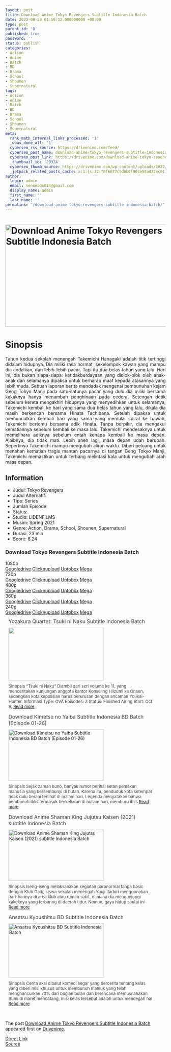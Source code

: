 ```yaml
---
layout: post
title: Download Anime Tokyo Revengers Subtitle Indonesia Batch
date: 2022-08-29 01:59:12.000000000 +00:00
type: post
parent_id: '0'
published: true
password: ''
status: publish
categories:
- Action
- Anime
- Batch
- BD
- Drama
- School
- Shounen
- Supernatural
tags:
- Action
- Anime
- Batch
- BD
- Drama
- School
- Shounen
- Supernatural
meta:
  rank_math_internal_links_processed: '1'
  _wpas_done_all: '1'
  cyberseo_rss_source: https://drivenime.com/feed/
  cyberseo_post_name: download-anime-tokyo-revengers-subtitle-indonesia-batch
  cyberseo_post_link: https://drivenime.com/download-anime-tokyo-revengers-subtitle-indonesia-batch/
  _thumbnail_id: '29324'
  cyberseo_thumb_source: https://drivenime.com/wp-content/uploads/2022/08/Download-Anime-Tokyo-Revengers-Subtitle-Indonesia-Batch.jpg
  _jetpack_related_posts_cache: a:1:{s:32:"8f6677c9d6b0f903e98ad32ec61f8deb";a:2:{s:7:"expires";i:1663295667;s:7:"payload";a:3:{i:0;a:1:{s:2:"id";i:29333;}i:1;a:1:{s:2:"id";i:29589;}i:2;a:1:{s:2:"id";i:29331;}}}}
author:
  login: admin
  email: senseads014@gmail.com
  display_name: admin
  first_name: ''
  last_name: ''
permalink: "/download-anime-tokyo-revengers-subtitle-indonesia-batch/"
---
```

<h1><a href="https://drivenime.com/download-anime-tokyo-revengers-subtitle-indonesia-batch/download-anime-tokyo-revengers-subtitle-indonesia-batch/" rel="attachment wp-att-12823" data-wpel-link="internal"><img class="aligncenter size-full wp-image-12823" src="{{ site.baseurl }}/assets/2022/08/Download-Anime-Tokyo-Revengers-Subtitle-Indonesia-Batch.jpg" alt="Download Anime Tokyo Revengers Subtitle Indonesia Batch" width="600" height="320" srcset="https://drivenime.com/wp-content/uploads/2022/08/Download-Anime-Tokyo-Revengers-Subtitle-Indonesia-Batch.jpg 600w, https://drivenime.com/wp-content/uploads/2022/08/Download-Anime-Tokyo-Revengers-Subtitle-Indonesia-Batch-300x160.jpg 300w" sizes="(max-width: 600px) 100vw, 600px" /></a></h1>
<h1>Sinopsis</h1>
<p style="text-align: justify;">Tahun kedua sekolah menengah Takemichi Hanagaki adalah titik tertinggi didalam hidupnya. Dia miliki rasa hormat, sekelompok kawan yang mampu dia andalkan, dan lebih-lebih pacar. Tapi itu dua belas tahun yang lalu. Hari ini, dia bukan siapa-siapa: ketidakberdayaan yang diolok-olok oleh anak-anak dan selamanya dipaksa untuk berharap maaf kepada atasannya yang lebih muda. Sebuah laporan berita mendadak mengenai pembunuhan kejam Geng Tokyo Manji pada satu-satunya pacar yang dulu dia miliki bersama kakaknya hanya menambah penghinaan pada cedera. Setengah detik sebelum kereta mengakhiri hidupnya yang menyedihkan untuk selamanya, Takemichi kembali ke hari yang sama dua belas tahun yang lalu, dikala dia masih berkencan bersama Hinata Tachibana. Setelah dipaksa untuk memunculkan kembali hari yang sama yang memulai spiral ke bawah, Takemichi bertemu bersama adik Hinata. Tanpa berpikir, dia mengakui kematiannya sebelum kembali ke masa lalu. Takemichi mendesaknya untuk memelihara adiknya sebelum entah kenapa kembali ke masa depan. Ajaibnya, dia tidak mati. Lebih aneh lagi, masa depan udah berubah. Sepertinya Takemichi mampu mengubah aliran waktu. Diberi peluang untuk menahan kematian tragis mantan pacarnya di tangan Geng Tokyo Manji, Takemichi memastikan untuk terbang melintasi kala untuk mengubah arah masa depan.</p>
<h2 style="text-align: justify;">Information</h2>
<ul>
<li style="text-align: justify;">Judul: Tokyo Revengers</li>
<li style="text-align: justify;">Judul Alternatif:</li>
<li style="text-align: justify;">Tipe: Series</li>
<li style="text-align: justify;">Jumlah Episode:</li>
<li style="text-align: justify;">Status:</li>
<li style="text-align: justify;">Studio: LIDENFILMS</li>
<li style="text-align: justify;">Musim: Spring 2021</li>
<li style="text-align: justify;">Genre: Action, Drama, School, Shounen, Supernatural</li>
<li style="text-align: justify;">Durasi: 23 min</li>
<li style="text-align: justify;">Score: 8.24</li>
</ul>
<div class="sorattl">
<h3>Download Tokyo Revengers Subtitle Indonesia Batch</h3>
</div>
<div class="content">
<div class="soraurl">
<div class="res">1080p</div>
<div class="slink"><a href="https://drive.google.com/file/d/15dNNFxjXmfOsqy0ADn5_ZTdDVZ9pKJ87/view?usp=sharing" target="_blank" rel="nofollow noopener noreferrer external" data-wpel-link="external">Googledrive</a> <a href="https://clicknupload.cc/uyztvteh49ln" target="_blank" rel="nofollow noopener noreferrer external" data-wpel-link="external">Clicknupload</a> <a href="https://uptobox.com/0inbulzug6l2" target="_blank" rel="nofollow noopener noreferrer external" data-wpel-link="external">Uptobox</a> <a href="https://mega.nz/file/OgVQ1RjQ#8BmKBCjBZt1IDdrahdrgZ88Yqfbd_avJmSwsrh9Or60" target="_blank" rel="nofollow noopener noreferrer external" data-wpel-link="external">Mega</a></div>
</div>
<div class="soraurl">
<div class="res">720p</div>
<div class="slink"><a href="https://drive.google.com/file/d/1eZDopaRHJoB9boFhc6FcDvAc-wFyLiW_/view?usp=sharing" target="_blank" rel="nofollow noopener noreferrer external" data-wpel-link="external">Googledrive</a> <a href="https://clicknupload.cc/6jvxaggdzvx2" target="_blank" rel="nofollow noopener noreferrer external" data-wpel-link="external">Clicknupload</a> <a href="https://uptobox.com/vl3ed0rtov8g" target="_blank" rel="nofollow noopener noreferrer external" data-wpel-link="external">Uptobox</a> <a href="https://mega.nz/file/qhUkzRya#uHTyDwgrSia9G09ZG3djH9F2Bzo74jzHfLQtueKaiDs" target="_blank" rel="nofollow noopener noreferrer external" data-wpel-link="external">Mega</a></div>
</div>
<div class="soraurl">
<div class="res">480p</div>
<div class="slink"><a href="https://drive.google.com/file/d/1JfxNWua_96PcKu-mTBrHns_Pz4B4H_YB/view?usp=sharing" target="_blank" rel="nofollow noopener noreferrer external" data-wpel-link="external">Googledrive</a> <a href="https://clicknupload.cc/eckymsdyww8w" target="_blank" rel="nofollow noopener noreferrer external" data-wpel-link="external">Clicknupload</a> <a href="https://uptobox.com/zqi9e5euxpcw" target="_blank" rel="nofollow noopener noreferrer external" data-wpel-link="external">Uptobox</a> <a href="https://mega.nz/file/C0FmyRQb#PlgYgBBzrJjjZx68nBA_XRTj7k6-ysspttRm-6MesLE" target="_blank" rel="nofollow noopener noreferrer external" data-wpel-link="external">Mega</a></div>
</div>
<div class="soraurl">
<div class="res">360p</div>
<div class="slink"><a href="https://drive.google.com/file/d/1BkSmnuxNenxWMiTTPbUysiDRACtjuwpI/view?usp=sharing" target="_blank" rel="nofollow noopener noreferrer external" data-wpel-link="external">Googledrive</a> <a href="https://clicknupload.cc/oif0x9xyda0f" target="_blank" rel="nofollow noopener noreferrer external" data-wpel-link="external">Clicknupload</a> <a href="https://uptobox.com/47vx7xe3hbqh" target="_blank" rel="nofollow noopener noreferrer external" class="broken_link" data-wpel-link="external">Uptobox</a> <a href="https://mega.nz/file/HwUWmTQa#jqto4tMsoqpCXRDfyGCqNPi9NkngfBd5J4vN5O8ayzM" target="_blank" rel="nofollow noopener noreferrer external" data-wpel-link="external">Mega</a></div>
</div>
<div class="soraurl">
<div class="res">240p</div>
<div class="slink"><a href="https://drive.google.com/file/d/1wOXjgHA78xD2D3DBpKMoJGztPtKJJ983/view?usp=sharing" target="_blank" rel="nofollow noopener noreferrer external" data-wpel-link="external">Googledrive</a> <a href="https://clicknupload.cc/zvvkwmpev5va" target="_blank" rel="nofollow noopener noreferrer external" data-wpel-link="external">Clicknupload</a> <a href="https://uptobox.com/zfa5jnrdukr9" target="_blank" rel="nofollow noopener noreferrer external" class="broken_link" data-wpel-link="external">Uptobox</a> <a href="https://mega.nz/file/TsUWWbxC#vD4Fh-zdpyxtBoQzARfzKaaULrKXzUri1GLbHNAIQNM" target="_blank" rel="nofollow noopener noreferrer external" data-wpel-link="external">Mega</a></div>
</div>
</div>
<div class="related-post grid">
<div class="post-list ">
<div class="item"> <a class="title post_title" href="https://drivenime.com/yozakura-quartet-tsuki-ni-naku-subtitle-indonesia-batch-1/" data-wpel-link="internal"> Yozakura Quartet: Tsuki ni Naku Subtitle Indonesia Batch </a>
<div class="thumb post_thumb"> <a href="https://drivenime.com/yozakura-quartet-tsuki-ni-naku-subtitle-indonesia-batch-1/" data-wpel-link="internal"> <img width="300" height="165" src="{{ site.baseurl }}/assets/2022/08/Yozakura-Quartet-Tsuki-ni-Naku-Subtitle-Indonesia-Batch-300x165.jpg" class="attachment-medium size-medium wp-post-image" alt="" loading="lazy" srcset="https://drivenime.com/wp-content/uploads/2019/12/Yozakura-Quartet-Tsuki-ni-Naku-Subtitle-Indonesia-Batch-300x165.jpg 300w, https://drivenime.com/wp-content/uploads/2019/12/Yozakura-Quartet-Tsuki-ni-Naku-Subtitle-Indonesia-Batch-768x424.jpg 768w, https://drivenime.com/wp-content/uploads/2019/12/Yozakura-Quartet-Tsuki-ni-Naku-Subtitle-Indonesia-Batch-150x83.jpg 150w, https://drivenime.com/wp-content/uploads/2019/12/Yozakura-Quartet-Tsuki-ni-Naku-Subtitle-Indonesia-Batch.jpg 981w" sizes="(max-width: 300px) 100vw, 300px" /> </a> </div>
<p class="excerpt post_excerpt"> Sinopsis “Tsuki ni Naku” Diambil dari seri volume ke 11, yang menceritakan kunjungan anggota kantor Konseling Hiizumi ke Onsen, sedangkan kota kepolisian harus berurusan dengan ancaman Youkai-Hunter. Informasi Type: OVA Episodes: 3 Status: Finished Airing Start: Oct 9, <a class="read-more" href="https://drivenime.com/yozakura-quartet-tsuki-ni-naku-subtitle-indonesia-batch-1/" data-wpel-link="internal"> Read more</a> </p>
</p></div>
<div class="item"> <a class="title post_title" href="https://drivenime.com/download-kimetsu-no-yaiba-subtitle-indonesia-bd-batch-episode-01-26/" data-wpel-link="internal"> Download Kimetsu no Yaiba Subtitle Indonesia BD Batch (Episode 01-26) </a>
<div class="thumb post_thumb"> <a href="https://drivenime.com/download-kimetsu-no-yaiba-subtitle-indonesia-bd-batch-episode-01-26/" data-wpel-link="internal"> <img width="300" height="160" src="{{ site.baseurl }}/assets/2022/08/Download-Kimetsu-no-Yaiba-Subtitle-Indonesia-BD-Batch-Episode-01-26-300x160.jpg" class="attachment-medium size-medium wp-post-image" alt="Download Kimetsu no Yaiba Subtitle Indonesia BD Batch (Episode 01-26)" loading="lazy" srcset="https://drivenime.com/wp-content/uploads/2022/08/Download-Kimetsu-no-Yaiba-Subtitle-Indonesia-BD-Batch-Episode-01-26-300x160.jpg 300w, https://drivenime.com/wp-content/uploads/2022/08/Download-Kimetsu-no-Yaiba-Subtitle-Indonesia-BD-Batch-Episode-01-26.jpg 600w" sizes="(max-width: 300px) 100vw, 300px" /> </a> </div>
<p class="excerpt post_excerpt"> Sinopsis Sejak zaman kuno, banyak rumor perihal setan pemakan manusia yang bersembunyi di hutan. Karena itu, penduduk kota setempat tidak dulu berani terlihat di malam hari. Legenda menyatakan bahwa pembunuh iblis termasuk berkeliaran di malam hari, memburu iblis <a class="read-more" href="https://drivenime.com/download-kimetsu-no-yaiba-subtitle-indonesia-bd-batch-episode-01-26/" data-wpel-link="internal"> Read more</a> </p>
</p></div>
<div class="item"> <a class="title post_title" href="https://drivenime.com/download-anime-shaman-king-jujutsu-kaisen-2021-subtitle-indonesia-batch/" data-wpel-link="internal"> Download Anime Shaman King Jujutsu Kaisen (2021) subtitle Indonesia Batch </a>
<div class="thumb post_thumb"> <a href="https://drivenime.com/download-anime-shaman-king-jujutsu-kaisen-2021-subtitle-indonesia-batch/" data-wpel-link="internal"> <img width="300" height="160" src="{{ site.baseurl }}/assets/2022/08/Download-Anime-Shaman-King-Jujutsu-Kaisen-2021-subtitle-Indonesia-Batch-300x160.jpg" class="attachment-medium size-medium wp-post-image" alt="Download Anime Shaman King Jujutsu Kaisen (2021) subtitle Indonesia Batch" loading="lazy" srcset="https://drivenime.com/wp-content/uploads/2022/08/Download-Anime-Shaman-King-Jujutsu-Kaisen-2021-subtitle-Indonesia-Batch-300x160.jpg 300w, https://drivenime.com/wp-content/uploads/2022/08/Download-Anime-Shaman-King-Jujutsu-Kaisen-2021-subtitle-Indonesia-Batch.jpg 600w" sizes="(max-width: 300px) 100vw, 300px" /> </a> </div>
<p class="excerpt post_excerpt"> Sinopsis Iseng-iseng melaksanakan kegiatan paranormal tanpa basic dengan Klub Gaib, siswa sekolah menengah Yuuji Itadori menggunakan hari-harinya di area klub atau rumah sakit, di mana dia mengunjungi kakeknya yang terbaring di daerah tidur. Namun, gaya hidup santai ini <a class="read-more" href="https://drivenime.com/download-anime-shaman-king-jujutsu-kaisen-2021-subtitle-indonesia-batch/" data-wpel-link="internal"> Read more</a> </p>
</p></div>
<div class="item"> <a class="title post_title" href="https://drivenime.com/ansatsu-kyoushitsu-bd-subtitle-indonesia-batch/" data-wpel-link="internal"> Ansatsu Kyoushitsu BD Subtitle Indonesia Batch </a>
<div class="thumb post_thumb"> <a href="https://drivenime.com/ansatsu-kyoushitsu-bd-subtitle-indonesia-batch/" data-wpel-link="internal"> <img width="300" height="169" src="{{ site.baseurl }}/assets/2022/08/Ansatsu-Kyoushitsu-BD-Subtitle-Indonesia-Batch-300x169.jpg" class="attachment-medium size-medium wp-post-image" alt="Ansatsu Kyoushitsu BD Subtitle Indonesia Batch" loading="lazy" srcset="https://drivenime.com/wp-content/uploads/2016/07/Ansatsu-Kyoushitsu-BD-Subtitle-Indonesia-Batch-300x169.jpg 300w, https://drivenime.com/wp-content/uploads/2016/07/Ansatsu-Kyoushitsu-BD-Subtitle-Indonesia-Batch.jpg 640w" sizes="(max-width: 300px) 100vw, 300px" /> </a> </div>
<p class="excerpt post_excerpt"> Sinopsis Cerita aksi dibalut komedi segar yang bercerita tentang kelas yang diberi misi khusus untuk membunuh mahluk yang telah menghancurkan 70% dari bagian bulan dan berencana memusnahakan Bumi di maret mendatang, misi kelas tersebut adalah untuk mencegah hal <a class="read-more" href="https://drivenime.com/ansatsu-kyoushitsu-bd-subtitle-indonesia-batch/" data-wpel-link="internal"> Read more</a> </p>
</p></div>
</p></div>
<p> <script> </script><br />
<style> .related-post{} .related-post .post-list{ text-align:left; } .related-post .post-list .item{ margin:10px; padding:0px; } .related-post .headline{ font-size:18px !important; color:#999999 !important; } .related-post .post-list .item .post_title{ font-size:16px; color:#3f3f3f; margin:10px 0px; padding:0px; display: block; text-decoration: none; } .related-post .post-list .item .post_thumb{ max-height:220px; margin:10px 0px; padding:0px; display: block; } .related-post .post-list .item .post_excerpt{ font-size:13px; color:#3f3f3f; margin:10px 0px; padding:0px; display: block; text-decoration: none; } @media only screen and (min-width: 1024px ){ .related-post .post-list .item{ width: 45%; } } @media only screen and ( min-width: 768px ) and ( max-width: 1023px ) { .related-post .post-list .item{ width: 90%; } } @media only screen and ( min-width: 0px ) and ( max-width: 767px ){ .related-post .post-list .item{ width: 90%; } } </style>
</p></div>
<p>The post <a rel="nofollow" href="https://drivenime.com/download-anime-tokyo-revengers-subtitle-indonesia-batch/" data-wpel-link="internal">Download Anime Tokyo Revengers Subtitle Indonesia Batch</a> appeared first on <a rel="nofollow" href="https://drivenime.com" data-wpel-link="internal">Drivenime</a>.</p>
<link rel="stylesheet" href="https://cdnjs.cloudflare.com/ajax/libs/font-awesome/4.7.0/css/font-awesome.min.css" />
<div class="divbtn"> <a href="https://handymansurrender.com/fihup8buzv?key=94550f7ce39444073321dde3b8782f97" class="btn"><i class="fa fa-download"></i> Direct Link</a> <br /><a href="https://drivenime.com/download-anime-tokyo-revengers-subtitle-indonesia-batch/">Source</a> </div>
